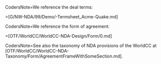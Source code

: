 CodersNote=We reference the deal terms:

=[G/NW-NDA/99/Demo/-Termsheet_Acme-Quake.md]

CodersNote=We reference the form of agreement:

=[OTF/WorldCC/WorldCC-NDA-Design/Form/0.md]  

CodersNote=See also the taxonomy of NDA provisions of the WorldCC at [OTF/WorldCC/WorldCC-NDA-Taxonomy/Form/AgreementFrameWithSomeSection.md].